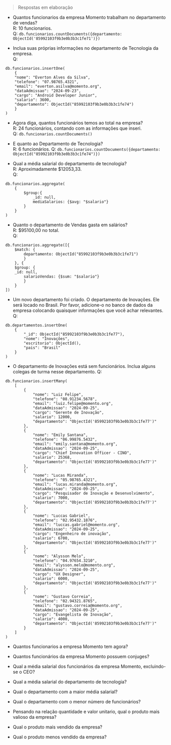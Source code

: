 > Respostas em elaboração

* Quantos funcionarios da empresa Momento trabalham no departamento de vendas?  
  R: 10 funcionarios.  
  Q: `db.funcionarios.countDocuments({departamento: ObjectId('85992103f9b3e0b3b3c1fe71')})`  

* Inclua suas próprias informações no departamento de Tecnologia da empresa.  
  Q:
```
db.funcionarios.insertOne(
    {
    "nome": "Everton Alves da Silva",
    "telefone": "07.98765.4321",
    "email": "everton.asilva@momento.org",
    "dataAdmissao": "2024-09-23",
    "cargo": "Android Developer Junior",
    "salario": 3600,
    "departamento": ObjectId("85992103f9b3e0b3b3c1fe74")
    }
)
```

* Agora diga, quantos funcionários temos ao total na empresa?  
  R: 24 funcionários, contando com as informações que inseri.  
  Q: `db.funcionarios.countDocuments()`  

* E quanto ao Departamento de Tecnologia?  
  R: 6 funcionários.
  Q: `db.funcionarios.countDocuments({departamento: ObjectId("85992103f9b3e0b3b3c1fe74")})`  

* Qual a média salarial do departamento de tecnologia?  
  R: Aproximadamente $12053,33.  
  Q:
```
db.funcionarios.aggregate(
    {
        $group:{
            _id: null,
            mediaSalarios: {$avg: "$salario"}
        }
    }
)
```

* Quanto o departamento de Vendas gasta em salários?  
  R: $95100,00 no total.  
  Q:
```
db.funcionarios.aggregate([{
    $match: {
        departamento: ObjectId("85992103f9b3e0b3b3c1fe71")
        }
    }, {
    $group: { 
	_id: null,
        salarioVendas: {$sum: "$salario"}
        }
    }
])
```

* Um novo departamento foi criado. O departamento de Inovações. Ele será locado no Brasil. Por favor, adicione-o no banco de dados da empresa colocando quaisquer informações que você achar relevantes.  
  Q:  
```
db.departamentos.insertOne(
	{
		"_id": ObjectId("85992103f9b3e0b3b3c1fe77"),
		"nome": "Inovações",
		"escritorio": ObjectId(),
		"pais": "Brasil"
	}
)
```

* O departamento de Inovações está sem funcionários. Inclua alguns colegas de turma nesse departamento.
  Q:
```
db.funcionarios.insertMany( 
    [
        {
            "nome": "Luiz Felipe",
            "telefone": "08.91234.5678",
            "email": "luiz.felipe@momento.org",
            "dataAdmissao": "2024-09-25",
            "cargo": "Gerente de Inovação",
            "salario": 12000,
            "departamento": "ObjectId('85992103f9b3e0b3b3c1fe77')"
        },
        {
            "nome": "Emily Santana",
            "telefone": "06.99876.5432",
            "email": "emily.santana@momento.org",
            "dataAdmissao": "2024-09-25",
            "cargo": "Chief Innovation Officer - CINO",
            "salario": 25368,
            "departamento": "ObjectId('85992103f9b3e0b3b3c1fe77')"
        },
        {
            "nome": "Lucas Miranda",
            "telefone": "05.98765.4321",
            "email": "lucas.miranda@momento.org",
            "dataAdmissao": "2024-09-25",
            "cargo": "Pesquisador de Inovação e Desenvolvimento",
            "salario": 7000,
            "departamento": "ObjectId('85992103f9b3e0b3b3c1fe77')"
        },
        {
            "nome": "Luccas Gabriel",
            "telefone": "02.95432.1876",
            "email": "luccas.gabriel@momento.org",
            "dataAdmissao": "2024-09-25",
            "cargo": "Engenheiro de inovação",
            "salario": 6700,
            "departamento": "ObjectId('85992103f9b3e0b3b3c1fe77')"
        },
        {
            "nome": "Alysson Melo",
            "telefone": "04.97654.3210",
            "email": "alysson.melo@momento.org",
            "dataAdmissao": "2024-09-25",
            "cargo": "UX Designer",
            "salario": 6000,
            "departamento": "ObjectId('85992103f9b3e0b3b3c1fe77')"
        },
        {
            "nome": "Gustavo Correia",
            "telefone": "02.94321.8765",
            "email": "gustavo.correia@momento.org",
            "dataAdmissao": "2024-09-25",
            "cargo": "Evangelista de Inovação",
            "salario": 4000,
            "departamento": "ObjectId('85992103f9b3e0b3b3c1fe77')"
        }
    ]
)

```

* Quantos funcionarios a empresa Momento tem agora?  

* Quantos funcionários da empresa Momento possuem conjuges?  

* Qual a média salarial dos funcionários da empresa Momento, excluindo-se o CEO?  

* Qual a média salarial do departamento de tecnologia?  

* Qual o departamento com a maior média salarial?  

* Qual o departamento com o menor número de funcionários?  

* Pensando na relação quantidade e valor unitario, qual o produto mais valioso da empresa?  

* Qual o produto mais vendido da empresa?  

* Qual o produto menos vendido da empresa?  
